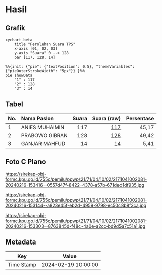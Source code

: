 # Hasil

## Grafik

```mermaid
xychart-beta
    title "Perolehan Suara TPS"
    x-axis [01, 02, 03]
    y-axis "Suara" 0 --> 128
    bar [117, 128, 14]
```

```mermaid
%%{init: {"pie": {"textPosition": 0.5}, "themeVariables": {"pieOuterStrokeWidth": "5px"}} }%%
pie showData
    "1" : 117
    "2" : 128
    "3" : 14
```

## Tabel

| No. | Nama Paslon    | Suara | Suara (raw) | Persentase |
|:--- |:-------------- | -----:| -----------:| ----------:|
| 1   | ANIES MUHAIMIN | 117   | [117][p-1]  | 45,17      |
| 2   | PRABOWO GIBRAN | 128   | [128][p-2]  | 49,42      |
| 3   | GANJAR MAHFUD  | 14    | [14][p-3]   | 5,41       |


[p-1]: https://github.com/gigit-pemilu/pemilu-2024-21-kepulauan-riau/blob/main/pilpres/hitung-suara/sub/21-kepulauan-riau/sub/71-kota-batam/sub/04-nongsa/sub/1002-batu-besar/sub/081-tps/sub/paslon-1.txt
[p-2]: https://github.com/gigit-pemilu/pemilu-2024-21-kepulauan-riau/blob/main/pilpres/hitung-suara/sub/21-kepulauan-riau/sub/71-kota-batam/sub/04-nongsa/sub/1002-batu-besar/sub/081-tps/sub/paslon-2.txt
[p-3]: https://github.com/gigit-pemilu/pemilu-2024-21-kepulauan-riau/blob/main/pilpres/hitung-suara/sub/21-kepulauan-riau/sub/71-kota-batam/sub/04-nongsa/sub/1002-batu-besar/sub/081-tps/sub/paslon-3.txt

## Foto C Plano

https://sirekap-obj-formc.kpu.go.id/755c/pemilu/ppwp/21/71/04/10/02/2171041002081-20240216-153416--0557d47f-8422-4378-a57b-671ded1df935.jpg

https://sirekap-obj-formc.kpu.go.id/755c/pemilu/ppwp/21/71/04/10/02/2171041002081-20240216-153144--a823e45f-eb2d-4959-9798-ec50c8b8f3ca.jpg

https://sirekap-obj-formc.kpu.go.id/755c/pemilu/ppwp/21/71/04/10/02/2171041002081-20240216-153303--8763845d-f48c-4a0e-a2cc-bd9d5a7c51a1.jpg


## Metadata

| Key        | Value               |
| ---------- | ------------------- |
| Time Stamp | 2024-02-19 10:00:00 |



